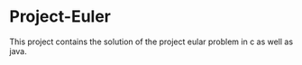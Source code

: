 # Project-Euler

This project contains the solution of the project eular problem in c as well as java.
